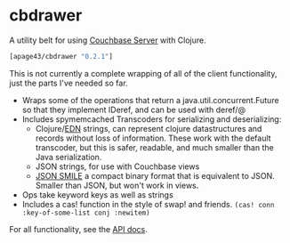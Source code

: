 # cbdrawer

A utility belt for using [Couchbase Server](http://couchbase.com/) with Clojure.

```clojure
[apage43/cbdrawer "0.2.1"]
```

This is not currently a complete wrapping of all of the client functionality, just the parts I've needed so far.

 * Wraps some of the operations that return a java.util.concurrent.Future so that they implement IDeref, and can be used with deref/@
 * Includes spymemcached Transcoders for serializing and deserializing:
    * Clojure/[EDN](http://edn-format.org) strings, can represent clojure datastructures and records without loss of information. These work with the default transcoder, but this is safer, readable, and much smaller than the Java serialization.
    * JSON strings, for use with Couchbase views
    * [JSON SMILE](http://wiki.fasterxml.com/SmileFormat) a compact binary format that is equivalent to JSON. Smaller than JSON, but won't work in views.
 * Ops take keyword keys as well as strings
 * Includes a cas! function in the style of swap! and friends. `(cas! conn :key-of-some-list conj :newitem)`

For all functionality, see the [API docs](http://apage43.github.com/cbdrawer/).

